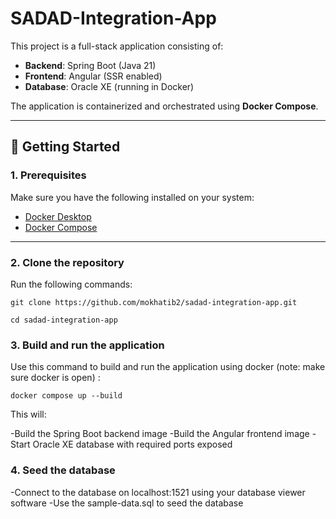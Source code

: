 ﻿# SADAD-Integration-App

This project is a full-stack application consisting of:
- **Backend**: Spring Boot (Java 21)
- **Frontend**: Angular (SSR enabled)
- **Database**: Oracle XE (running in Docker)

The application is containerized and orchestrated using **Docker Compose**.

---

## 🚀 Getting Started

### 1. Prerequisites
Make sure you have the following installed on your system:
- [Docker Desktop](https://www.docker.com/products/docker-desktop)  
- [Docker Compose](https://docs.docker.com/compose/)  

---

### 2. Clone the repository
Run the following commands: 

`git clone https://github.com/mokhatib2/sadad-integration-app.git`

`cd sadad-integration-app`

### 3. Build and run the application
Use this command to build and run the application using docker (note: make sure docker is open) : 

`docker compose up --build`

This will:

-Build the Spring Boot backend image
-Build the Angular frontend image
-Start Oracle XE database with required ports exposed

### 4. Seed the database
-Connect to the database on localhost:1521 using your database viewer software 
-Use the sample-data.sql to seed the database



